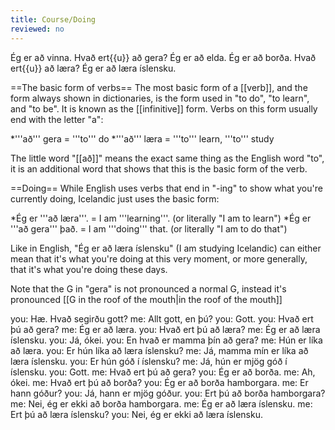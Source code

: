 ```yaml
---
title: Course/Doing
reviewed: no
---
```

<vocabulary>
Ég er að vinna.
Hvað ert{{u}} að gera?
Ég er að elda.
Ég er að borða.
Hvað ert{{u}} að læra?
Ég er að læra íslensku.
</vocabulary>

==The basic form of verbs==
The most basic form of a [[verb]], and the form always shown in dictionaries, is the form used in "to do", "to learn", and "to be". It is known as the [[infinitive]] form. Verbs on this form usually end with the letter "a":

*'''að''' gera = '''to''' do
*'''að''' læra = '''to''' learn, '''to''' study

The little word "[[að]]" means the exact same thing as the English word "to", it is an additional word that shows that this is the basic form of the verb.

==Doing==
While English uses verbs that end in "-ing" to show what you're currently doing, Icelandic just uses the basic form:

*Ég er '''að læra'''. = I am '''learning'''. (or literally "I am to learn")
*Ég er '''að gera''' það. = I am '''doing''' that. (or literally "I am to do that")

Like in English, "Ég er að læra íslensku" (I am studying Icelandic) can either mean that it's what you're doing at this very moment, or more generally, that it's what you're doing these days.

Note that the G in "gera" is not pronounced a normal G, instead it's pronounced [[G in the roof of the mouth|in the roof of the mouth]] <Audio src="7M7w.mp3" inline/>, similar to the sound in the English word "''s'''k'''ew''". It's not pronounced by closing your throat, instead it's pronounced with the backwards part of your tongue touching the roof of your mouth. This sound appears when a hard G sound is followed by letters such as "e" or "i" and a few others. Pronouncing this sound is easier if you imagine that the word "gera" is written as "g'''y'''era".

<Conversation>
you: Hæ. Hvað segirðu gott?
me: Allt gott, en þú?
you: Gott.
you: Hvað ert þú að gera?
me: Ég er að læra.
you: Hvað ert þú að læra?
me: Ég er að læra íslensku.
you: Já, ókei.
you: En hvað er mamma þín að gera?
me: Hún er líka að læra.
you: Er hún líka að læra íslensku?
me: Já, mamma mín er líka að læra íslensku.
you: Er hún góð í íslensku?
me: Já, hún er mjög góð í íslensku.
you: Gott.
me: Hvað ert þú að gera?
you: Ég er að borða.
me: Ah, ókei.
me: Hvað ert þú að borða?
you: Ég er að borða hamborgara.
me: Er hann góður?
you: Já, hann er mjög góður.
you: Ert þú að borða hamborgara?
me: Nei, ég er ekki að borða hamborgara.
me: Ég er að læra íslensku.
me: Ert þú að læra íslensku?
you: Nei, ég er ekki að læra íslensku.
</Conversation>
